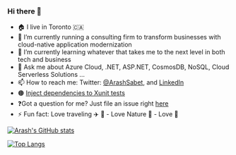 ### Hi there 👋

<!--
**Arash-Sabet/Arash-Sabet** is a ✨ _special_ ✨ repository because its `README.md` (this file) appears on your GitHub profile.

Here are some ideas to get you started:

- 🔭 I’m currently working on ...
- 🌱 I’m currently learning ...
- 👯 I’m looking to collaborate on ...
- 🤔 I’m looking for help with ...
- 💬 Ask me about ...
- 📫 How to reach me: ...
- 😄 Pronouns: ...
- ⚡ Fun fact: ...
-->

- 🏠 I live in Toronto 🇨🇦
- 🔭 I’m currently running a consulting firm to transform businesses with cloud-native application modernization
- 🌱 I’m currently learning whatever that takes me to the next level in both tech and business
- 💬 Ask me about Azure Cloud, .NET, ASP.NET, CosmosDB, NoSQL, Cloud Serverless Solutions ...
- 📫 How to reach me: Twitter: [@ArashSabet](https://twitter.com/arashsabet), and [LinkedIn](https://www.linkedin.com/in/arashsabet/)
- 🟠 [Inject dependencies to Xunit tests](https://github.com/Umplify/xunit-dependency-injection)
- ❓Got a question for me? Just file an issue right [here](https://github.com/Arash-Sabet/Arash-Sabet/issues/new)
- ⚡ Fun fact: Love traveling :airplane: 🌴 - Love Nature 🌲 - Love :sushi:

[![Arash's GitHub stats](https://github-readme-stats.vercel.app/api?username=Arash-Sabet&hide=stars&count_private=true&show_icons=true&theme=calm)](https://github.com/arash-sabet/github-readme-stats)

[![Top Langs](https://github-readme-stats.vercel.app/api/top-langs/?username=Arash-Sabet&theme=calm&langs_count=10&layout=compact)](https://github.com/Arash-Sabet/github-readme-stats)
